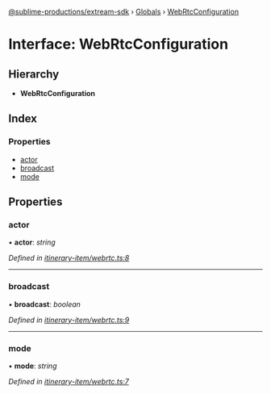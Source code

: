[@sublime-productions/extream-sdk](../README.md) › [Globals](../globals.md) › [WebRtcConfiguration](webrtcconfiguration.md)

# Interface: WebRtcConfiguration

## Hierarchy

* **WebRtcConfiguration**

## Index

### Properties

* [actor](webrtcconfiguration.md#actor)
* [broadcast](webrtcconfiguration.md#broadcast)
* [mode](webrtcconfiguration.md#mode)

## Properties

###  actor

• **actor**: *string*

*Defined in [itinerary-item/webrtc.ts:8](https://github.com/Extream-SaaS/ex-sdk/blob/775f75c/src/itinerary-item/webrtc.ts#L8)*

___

###  broadcast

• **broadcast**: *boolean*

*Defined in [itinerary-item/webrtc.ts:9](https://github.com/Extream-SaaS/ex-sdk/blob/775f75c/src/itinerary-item/webrtc.ts#L9)*

___

###  mode

• **mode**: *string*

*Defined in [itinerary-item/webrtc.ts:7](https://github.com/Extream-SaaS/ex-sdk/blob/775f75c/src/itinerary-item/webrtc.ts#L7)*
